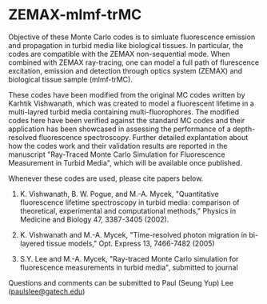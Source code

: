 # ZEMAX-mlmf-trMC

Objective of these Monte Carlo codes is to simluate fluorescence emission and propagation in turbid media like biological tissues. In particular, the codes are compatible with the ZEMAX non-sequential mode. When combined with ZEMAX ray-tracing, one can model a full path of flurescence excitation, emission and detection through optics system (ZEMAX) and biological tissue sample (mlmf-trMC). 

These codes have been modified from the original MC codes written by Karhtik Vishwanath, which was created to model a fluorescent lifetime in a multi-layred turbid media containing multi-fluorophores. The modified codes here have been verified against the standard MC codes and their application has been showcased in assessing the performance of a depth-resolved fluorescence spectroscopy. Further detailed explantation about how the codes work and their validation results are reported in the manuscript "Ray-Traced Monte Carlo Simulation for Fluorescence Measurement in Turbid Media", which will be available once published.    

Whenever these codes are used, please cite papers below. 

1. K. Vishwanath, B. W. Pogue, and M.-A. Mycek, "Quantitative fluorescence lifetime spectroscopy in turbid media: comparison of theoretical, experimental and computational methods," Physics in Medicine and Biology 47, 3387-3405 (2002).

2. K. Vishwanath and M.-A. Mycek, "Time-resolved photon migration in bi-layered tissue models," Opt. Express 13, 7466-7482 (2005)

3. S.Y. Lee and M.-A. Mycek, "Ray-traced Monte Carlo simulation for fluorescence measurements in turbid media", submitted to journal

Questions and comments can be submitted to Paul (Seung Yup) Lee (paulslee@gatech.edu) 

